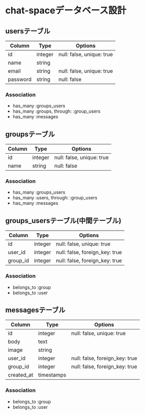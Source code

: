 
# chat-spaceデータベース設計
## usersテーブル
|Column|Type|Options|
|------|----|-------|
|id|integer|null: false, unique: true|
|name|string||
|email|string|null: false, unique: true|
|password|string|null: false|

### Association
- has_many :groups_users
- has_many :groups, through: :group_users
- has_many :messages


## groupsテーブル
|Column|Type|Options|
|------|----|-------|
|id|integer|null: false, unique: true|
|name|string|null: false|

### Association
- has_many :groups_users
- has_many :users, through: :group_users
- has_many :messages


## groups_usersテーブル(中間テーブル)
|Column|Type|Options|
|------|----|-------|
|id|integer|null: false, unique: true|
|user_id|integer|null: false, foreign_key: true|
|group_id|integer|null: false,  foreign_key: true|

### Association
- belongs_to :group
- belongs_to :user


## messagesテーブル
|Column|Type|Options|
|------|----|-------|
|id|integer|null: false, unique: true|
|body|text||
|image|string||
|user_id|integer|null: false, foreign_key: true|
|group_id|integer|null: false, foreign_key: true|
|created_at|timestamps||

### Association
- belongs_to :group
- belongs_to :user

